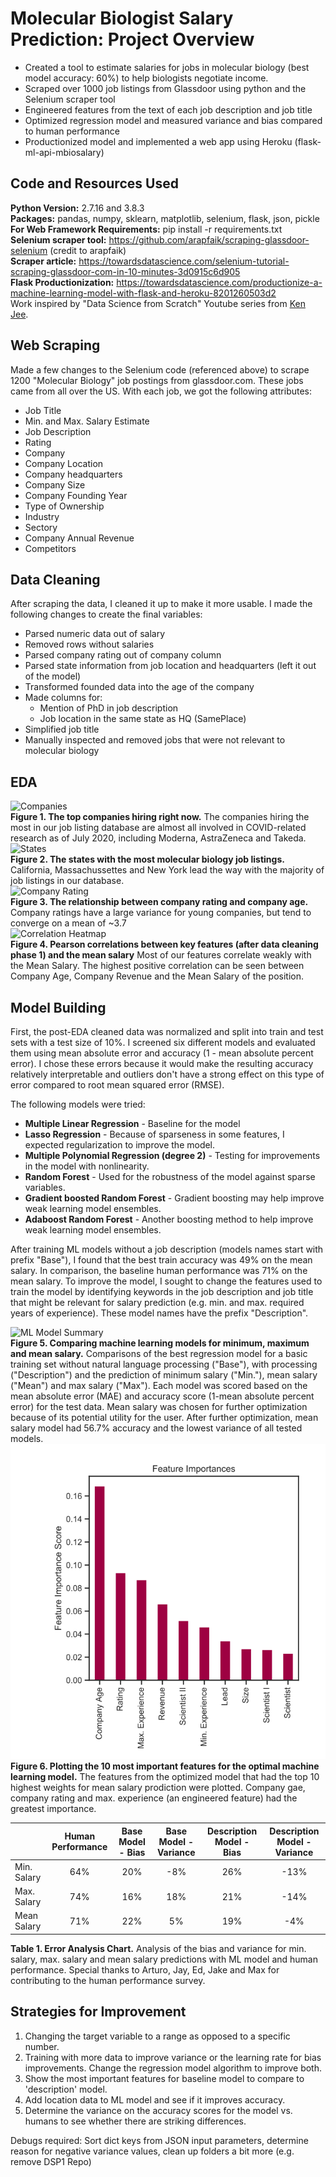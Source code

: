 # Molecular Biologist Salary Prediction: Project Overview
- Created a tool to estimate salaries for jobs in molecular biology (best model accuracy: 60%) to help biologists negotiate income. 
- Scraped over 1000 job listings from Glassdoor using python and the Selenium scraper tool 
- Engineered features from the text of each job description and job title 
- Optimized regression model and measured variance and bias compared to human performance
- Productionized model and implemented a web app using Heroku (flask-ml-api-mbiosalary)

## Code and Resources Used 
**Python Version:** 2.7.16 and 3.8.3 <br>
**Packages:** pandas, numpy, sklearn, matplotlib, selenium, flask, json, pickle <br>
**For Web Framework Requirements:** pip install -r requirements.txt <br>
**Selenium scraper tool:** https://github.com/arapfaik/scraping-glassdoor-selenium (credit to arapfaik) <br>
**Scraper article:** https://towardsdatascience.com/selenium-tutorial-scraping-glassdoor-com-in-10-minutes-3d0915c6d905 <br>
**Flask Productionization:** https://towardsdatascience.com/productionize-a-machine-learning-model-with-flask-and-heroku-8201260503d2 <br>
Work inspired by "Data Science from Scratch" Youtube series from [Ken Jee](https://www.youtube.com/channel/UCiT9RITQ9PW6BhXK0y2jaeg). <br>

## Web Scraping
Made a few changes to the Selenium code (referenced above) to scrape 1200 "Molecular Biology" job postings from glassdoor.com. These jobs came from all over the US. With each job, we got the following attributes: 

- Job Title
- Min. and Max. Salary Estimate
- Job Description 
- Rating
- Company
- Company Location
- Company headquarters
- Company Size
- Company Founding Year
- Type of Ownership 
- Industry
- Sectory
- Company Annual Revenue
- Competitors 

## Data Cleaning
After scraping the data, I cleaned it up to make it more usable. I made the following changes to create the final variables: 

- Parsed numeric data out of salary
- Removed rows without salaries 
- Parsed company rating out of company column
- Parsed state information from job location and headquarters (left it out of the model)
- Transformed founded data into the age of the company
- Made columns for:
  - Mention of PhD in job description
  - Job location in the same state as HQ (SamePlace)
- Simplified job title
- Manually inspected and removed jobs that were not relevant to molecular biology

## EDA 
![Companies](https://github.com/Kersh-Theva/MolecularBioSalary_Prediction/blob/master/ExploratoryDataAnalysis/Top10-01.png)<br>
**Figure 1. The top companies hiring right now.** The companies hiring the most in our job listing database are almost all involved in COVID-related research as of July 2020, including Moderna, AstraZeneca and Takeda. <br>
![States](https://github.com/Kersh-Theva/MolecularBioSalary_Prediction/blob/master/ExploratoryDataAnalysis/JobsvsState.png)<br>
**Figure 2. The states with the most molecular biology job listings.** California, Massachussettes and New York lead the way with the majority of job listings in our database. <br>
![Company Rating](https://github.com/Kersh-Theva/MolecularBioSalary_Prediction/blob/master/ExploratoryDataAnalysis/RatingvCompanyAge.png)<br>
**Figure 3. The relationship between company rating and company age.** Company ratings have a large variance for young companies, but tend to converge on a mean of ~3.7 <br>
![Correlation Heatmap](https://github.com/Kersh-Theva/MolecularBioSalary_Prediction/blob/master/ExploratoryDataAnalysis/CorrelationHeatmap.png)<br>
**Figure 4. Pearson correlations between key features (after data cleaning phase 1) and the mean salary** Most of our features correlate weakly with the Mean Salary. The highest positive correlation can be seen between Company Age, Company Revenue and the Mean Salary of the position. <br>

## Model Building
First, the post-EDA cleaned data was normalized and split into train and test sets with a test size of 10%. I screened six different models and evaluated them using mean absolute error and accuracy (1 - mean absolute percent error). I chose these errors because it would make the resulting accuracy relatively interpretable and outliers don't have a strong effect on this type of error compared to root mean squared error (RMSE). 

The following models were tried: 
- **Multiple Linear Regression** - Baseline for the model
- **Lasso Regression** - Because of sparseness in some features, I expected regularization to improve the model. 
- **Multiple Polynomial Regression (degree 2)** - Testing for improvements in the model with nonlinearity. 
- **Random Forest** - Used for the robustness of the model against sparse variables. 
- **Gradient boosted Random Forest** - Gradient boosting may help improve weak learning model ensembles. 
- **Adaboost Random Forest** - Another boosting method to help improve weak learning model ensembles.

After training ML models without a job description (models names start with prefix "Base"), I found that the best train accuracy was 49% on the mean salary. In comparison, the baseline human performance was 71% on the mean salary. To improve the model, I sought to change the features used to train the model by identifying keywords in the job description and job title that might be relevant for salary prediction (e.g. min. and max. required years of experience). These model names have the prefix "Description". 

![ML Model Summary](https://github.com/Kersh-Theva/MolecularBioSalary_Prediction/blob/master/MLModels/ModelImprovements.svg)<br>
**Figure 5. Comparing machine learning models for minimum, maximum and mean salary.** Comparisons of the best regression model for a basic training set without natural language processing ("Base"), with processing ("Description") and the prediction of minimum salary ("Min."), mean salary ("Mean") and max salary ("Max"). Each model was scored based on the mean absolute error (MAE) and accuracy score (1-mean absolute percent error) for the test data. Mean salary was chosen for further optimization because of its potential utility for the user. After further optimization, mean salary model had 56.7% accuracy and the lowest variance of all tested models. <br>
![Feature Importances](https://github.com/Kersh-Theva/MolecularBio-Salary-Prediction/blob/master/MLModels/featureImportance.svg) <br>
**Figure 6. Plotting the 10 most important features for the optimal machine learning model.** The features from the optimized model that had the top 10 highest weights for mean salary prodiction were plotted. Company gae, company rating and max. experience (an engineered feature) had the greatest importance. 

|             | Human Performance | Base Model - Bias | Base Model - Variance | Description Model - Bias | Description Model - Variance |
|-------------|:-----------------:|:-----------------:|:---------------------:|:------------------------:|:----------------------------:|
| Min. Salary | 64%               | 20%               | -8%                   | 26%                      | -13%                         |
| Max. Salary | 74%               | 16%               | 18%                   | 21%                      | -14%                         |
| Mean Salary | 71%               | 22%               | 5%                    | 19%                      | -4%                          | <br>


**Table 1. Error Analysis Chart.** Analysis of the bias and variance for min. salary, max. salary and mean salary predictions with ML model and human performance. Special thanks to Arturo, Jay, Ed, Jake and Max for contributing to the human performance survey. 

## Strategies for Improvement 
1. Changing the target variable to a range as opposed to a specific number. 
2. Training with more data to improve variance or the learning rate for bias improvements. Change the regression model algorithm to improve both. 
3. Show the most important features for baseline model to compare to 'description' model. 
4. Add location data to ML model and see if it improves accuracy. 
5. Determine the variance on the accuracy scores for the model vs. humans to see whether there are striking differences. 

Debugs required: Sort dict keys from JSON input parameters, determine reason for negative variance values, clean up folders a bit more (e.g. remove DSP1 Repo)
